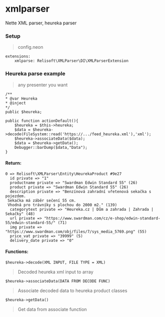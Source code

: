 # xmlparser
Nette XML parser, heureka parser

### Setup

> config.neon
```
extensions:
    xmlparse: Relisoft\XMLParser\DI\XMLParserExtension
```

### Heureka parse example
> any presenter you want

```
/**
* @var Heureka
* @inject
*/
public $heureka;

public function actionDefault(){
    $heureka = $this->heureka;
    $data = $heureka->decode(FileSystem::read('https://.../feed_heureka.xml'),'xml');
    $heureka->associateData($data);
    $data = $heureka->getData();
    Debugger::barDump($data,"Data");
}
```

#### Return:
```
0 => Relisoft\XMLParser\Entity\HeurekaProduct #9e27
  id private => "1"
  productname private => "Swardman Edwin Standard 55" (26)
  product private => "Swardman Edwin Standard 55" (26)
  description private => "Benzínová zahradní vřetenová sekačka s pojezdem. 
 Sekačka má záběr sečení 55 cm.
 Vhodná pro trávníky s plochou do 2000 m2." (139)
  categorytext private => "Heureka.cz | Dům a zahrada | Zahrada | Sekačky" (48)
  url private => "https://www.swardman.com/cz/e-shop/edwin-standard-55/edwin-standard-55/" (71)
  img private => "https://www.swardman.com/obj/files/7/sys_media_5769.png" (55)
  price_vat private => "39999" (5)
  delivery_date private => "0"
```

#### Functions:
```
$heureka->decode(XML INPUT, FILE TYPE = XML)
```
> Decoded heureka xml input to array

```
$heureka->associateData(DATA FROM DECODE FUNC)
```
> Associate decoded data to heureka product classes


```
$heureka->getData()
```
> Get data from associate function

